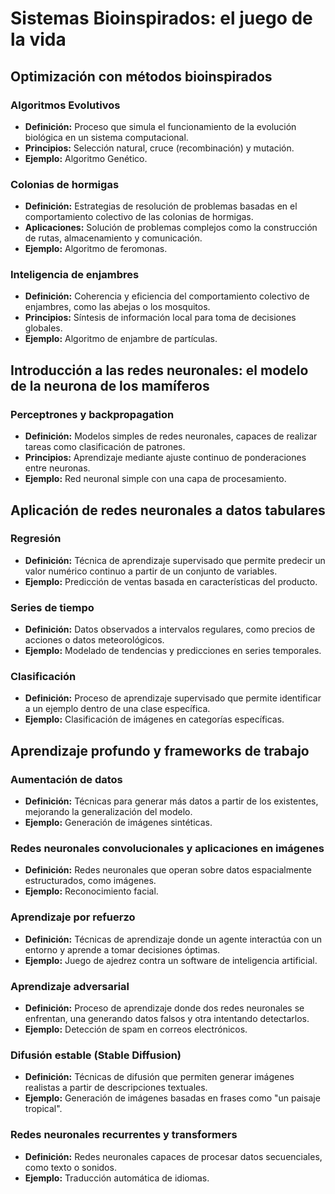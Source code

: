 # Sistemas Bioinspirados: el juego de la vida

## Optimización con métodos bioinspirados

### Algoritmos Evolutivos
- **Definición:** Proceso que simula el funcionamiento de la evolución biológica en un sistema computacional.
- **Principios:** Selección natural, cruce (recombinación) y mutación.
- **Ejemplo:** Algoritmo Genético.

### Colonias de hormigas
- **Definición:** Estrategias de resolución de problemas basadas en el comportamiento colectivo de las colonias de hormigas.
- **Aplicaciones:** Solución de problemas complejos como la construcción de rutas, almacenamiento y comunicación.
- **Ejemplo:** Algoritmo de feromonas.

### Inteligencia de enjambres
- **Definición:** Coherencia y eficiencia del comportamiento colectivo de enjambres, como las abejas o los mosquitos.
- **Principios:** Síntesis de información local para toma de decisiones globales.
- **Ejemplo:** Algoritmo de enjambre de partículas.

## Introducción a las redes neuronales: el modelo de la neurona de los mamíferos

### Perceptrones y backpropagation
- **Definición:** Modelos simples de redes neuronales, capaces de realizar tareas como clasificación de patrones.
- **Principios:** Aprendizaje mediante ajuste continuo de ponderaciones entre neuronas.
- **Ejemplo:** Red neuronal simple con una capa de procesamiento.

## Aplicación de redes neuronales a datos tabulares

### Regresión
- **Definición:** Técnica de aprendizaje supervisado que permite predecir un valor numérico continuo a partir de un conjunto de variables.
- **Ejemplo:** Predicción de ventas basada en características del producto.

### Series de tiempo
- **Definición:** Datos observados a intervalos regulares, como precios de acciones o datos meteorológicos.
- **Ejemplo:** Modelado de tendencias y predicciones en series temporales.

### Clasificación
- **Definición:** Proceso de aprendizaje supervisado que permite identificar a un ejemplo dentro de una clase específica.
- **Ejemplo:** Clasificación de imágenes en categorías específicas.

## Aprendizaje profundo y frameworks de trabajo

### Aumentación de datos
- **Definición:** Técnicas para generar más datos a partir de los existentes, mejorando la generalización del modelo.
- **Ejemplo:** Generación de imágenes sintéticas.

### Redes neuronales convolucionales y aplicaciones en imágenes
- **Definición:** Redes neuronales que operan sobre datos espacialmente estructurados, como imágenes.
- **Ejemplo:** Reconocimiento facial.

### Aprendizaje por refuerzo
- **Definición:** Técnicas de aprendizaje donde un agente interactúa con un entorno y aprende a tomar decisiones óptimas.
- **Ejemplo:** Juego de ajedrez contra un software de inteligencia artificial.

### Aprendizaje adversarial
- **Definición:** Proceso de aprendizaje donde dos redes neuronales se enfrentan, una generando datos falsos y otra intentando detectarlos.
- **Ejemplo:** Detección de spam en correos electrónicos.

### Difusión estable (Stable Diffusion)
- **Definición:** Técnicas de difusión que permiten generar imágenes realistas a partir de descripciones textuales.
- **Ejemplo:** Generación de imágenes basadas en frases como "un paisaje tropical".

### Redes neuronales recurrentes y transformers
- **Definición:** Redes neuronales capaces de procesar datos secuenciales, como texto o sonidos.
- **Ejemplo:** Traducción automática de idiomas.